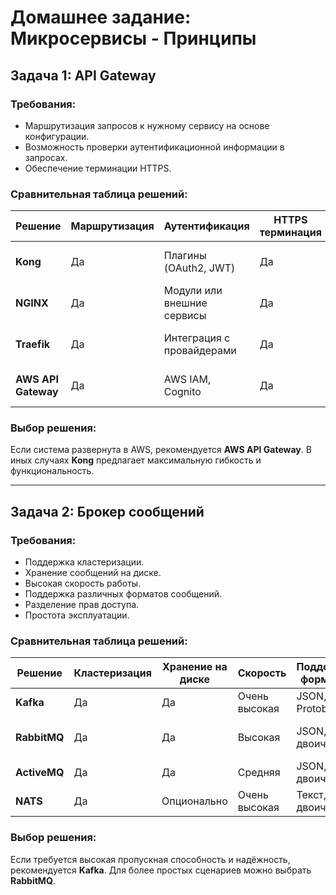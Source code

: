 # Домашнее задание: Микросервисы - Принципы

## Задача 1: API Gateway

### Требования:
- Маршрутизация запросов к нужному сервису на основе конфигурации.
- Возможность проверки аутентификационной информации в запросах.
- Обеспечение терминации HTTPS.

### Сравнительная таблица решений:

| Решение           | Маршрутизация | Аутентификация | HTTPS терминация | Доп. возможности | Примечания                 |
|-------------------|--------------|----------------|------------------|------------------|----------------------------|
| **Kong**         | Да           | Плагины (OAuth2, JWT) | Да               | Расширяемость, Rate Limiting | Гибкое, но требует настройки |
| **NGINX**        | Да           | Модули или внешние сервисы | Да       | Высокая производительность | Может требовать доп. модулей |
| **Traefik**      | Да           | Интеграция с провайдерами | Да       | Автообнаружение сервисов  | Прост в настройке, но ограничен |
| **AWS API Gateway** | Да        | AWS IAM, Cognito | Да               | Глубокая интеграция с AWS | Подходит для AWS-инфраструктуры |

### Выбор решения:
Если система развернута в AWS, рекомендуется **AWS API Gateway**. В иных случаях **Kong** предлагает максимальную гибкость и функциональность.

---

## Задача 2: Брокер сообщений

### Требования:
- Поддержка кластеризации.
- Хранение сообщений на диске.
- Высокая скорость работы.
- Поддержка различных форматов сообщений.
- Разделение прав доступа.
- Простота эксплуатации.

### Сравнительная таблица решений:

| Решение        | Кластеризация | Хранение на диске | Скорость | Поддержка форматов | Разделение прав | Простота эксплуатации | Примечания |
|---------------|--------------|-------------------|----------|--------------------|-----------------|----------------------|------------|
| **Kafka**    | Да           | Да                | Очень высокая | JSON, Avro, Protobuf | Да              | Сложное управление   | Подходит для Big Data |
| **RabbitMQ**  | Да           | Да                | Высокая  | JSON, XML, двоичные | Да              | Простая установка    | Гибкие модели очередей |
| **ActiveMQ**  | Да           | Да                | Средняя  | JSON, XML, двоичные | Да              | Простая установка    | Поддержка JMS |
| **NATS**      | Да           | Опционально       | Очень высокая | Текст, двоичные    | Ограниченная    | Простая установка    | Лёгкий, но ограничен |

### Выбор решения:
Если требуется высокая пропускная способность и надёжность, рекомендуется **Kafka**. Для более простых сценариев можно выбрать **RabbitMQ**.
